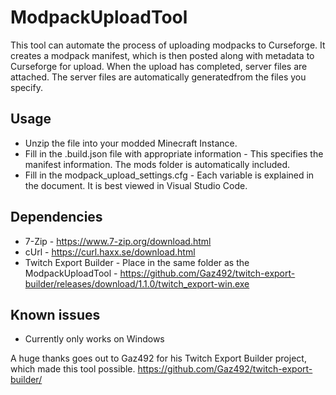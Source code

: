 # ModpackUploadTool

This tool can automate the process of uploading modpacks to Curseforge.
It creates a modpack manifest, which is then posted along with metadata to Curseforge for upload.
When the upload has completed, server files are attached. 
The server files are automatically generatedfrom the files you specify.

## Usage
* Unzip the file into your modded Minecraft Instance.
* Fill in the .build.json file with appropriate information - This specifies the manifest information. The mods folder is automatically included.
* Fill in the modpack_upload_settings.cfg - Each variable is explained in the document. It is best viewed in Visual Studio Code.

## Dependencies
* 7-Zip - https://www.7-zip.org/download.html
* cUrl - https://curl.haxx.se/download.html
* Twitch Export Builder - Place in the same folder as the ModpackUploadTool - https://github.com/Gaz492/twitch-export-builder/releases/download/1.1.0/twitch_export-win.exe

## Known issues
* Currently only works on Windows

A huge thanks goes out to Gaz492 for his Twitch Export Builder project, which made this tool possible.
https://github.com/Gaz492/twitch-export-builder/
